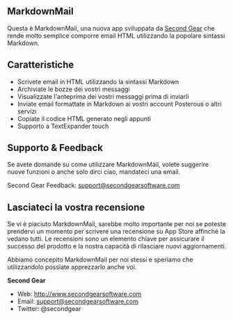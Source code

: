 ## MarkdownMail

Questa è MarkdownMail, una nuova app sviluppata da [Second Gear](http://www.secondgearsoftware.com) che rende molto semplice comporre email HTML utilizzando la popolare sintassi Markdown. 

## Caratteristiche

* Scrivete email in HTML utilizzando la sintassi Markdown
* Archiviate le bozze dei vostri messaggi
* Visualizzate l'anteprima dei vostri messaggi prima di inviarli
* Inviate email formattate in Markdown ai vostri account Posterous o altri servizi
* Copiate il codice HTML generato negli appunti
* Supporto a TextExpander touch

## Supporto & Feedback

Se avete domande su come utilizzare MarkdownMail, volete suggerire nuove funzioni o anche solo dirci ciao, mandateci una email. 

Second Gear Feedback: support@secondgearsoftware.com

## Lasciateci la vostra recensione

Se vi è piaciuto MarkdownMail, sarebbe molto importante per noi se poteste prendervi un momento per scrivere una recensione su App Store affinché la vedano tutti.  Le recensioni sono un elemento chiave per assicurare il successo del prodotto e la nostra capacità di rilasciare nuovi aggiornamenti.  

Abbiamo concepito MarkdownMail per noi stessi e speriamo che utilizzandolo possiate apprezzarlo anche voi.  
 
**Second Gear**

* Web: http://www.secondgearsoftware.com  
* Email: support@secondgearsoftware.com  
* Twitter: @secondgear  